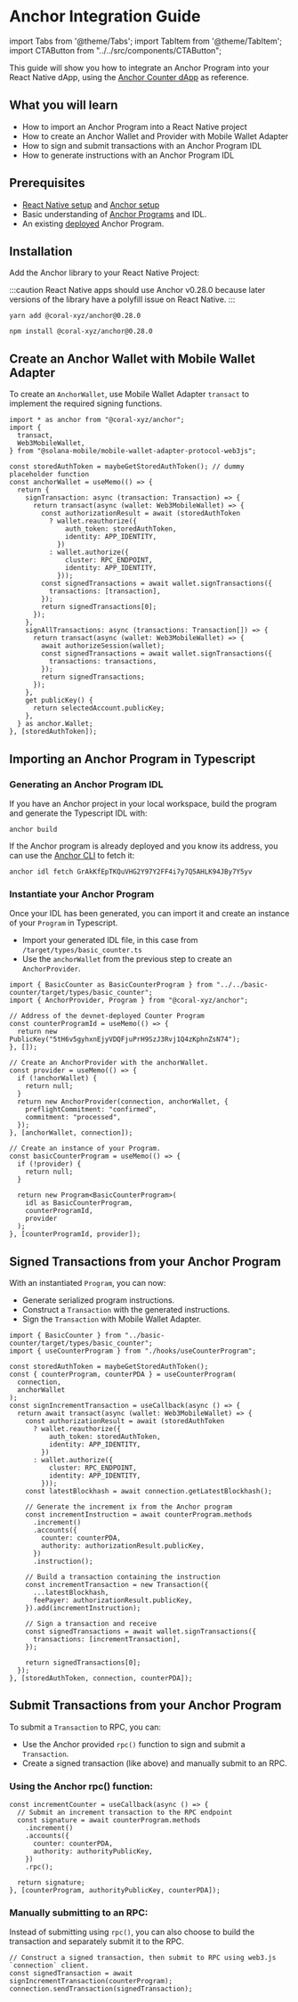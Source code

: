# Anchor Integration Guide

import Tabs from '@theme/Tabs';
import TabItem from '@theme/TabItem';
import CTAButton from "../../src/components/CTAButton";

This guide will show you how to integrate an Anchor Program into your React Native dApp, using the [Anchor Counter dApp](https://github.com/solana-mobile/tutorial-apps/tree/main/AnchorCounterDapp) as reference.

<CTAButton label="Example App Repo" to="https://github.com/solana-mobile/tutorial-apps/tree/main/AnchorCounterDapp" />

## What you will learn

- How to import an Anchor Program into a React Native project
- How to create an Anchor Wallet and Provider with Mobile Wallet Adapter
- How to sign and submit transactions with an Anchor Program IDL
- How to generate instructions with an Anchor Program IDL

## Prerequisites

- [React Native setup](../react-native/setup) and [Anchor setup](https://book.anchor-lang.com/getting_started/installation.html)
- Basic understanding of [Anchor Programs](https://book.anchor-lang.com/) and IDL.
- An existing [deployed](https://book.anchor-lang.com/anchor_in_depth/milestone_project_tic-tac-toe.html#deployment) Anchor Program.

## Installation

Add the Anchor library to your React Native Project:

:::caution
React Native apps should use Anchor v0.28.0 because later versions of the library have a polyfill issue on React Native.
:::
<Tabs>
<TabItem value="yarn" label="yarn">

```shell
yarn add @coral-xyz/anchor@0.28.0
```

</TabItem>
<TabItem value="npm" label="npm">

```shell
npm install @coral-xyz/anchor@0.28.0
```

</TabItem>
</Tabs>

## Create an Anchor Wallet with Mobile Wallet Adapter

To create an `AnchorWallet`, use Mobile Wallet Adapter `transact` to implement the required signing functions.

<CTAButton label="See example" to="https://github.com/solana-mobile/tutorial-apps/blob/main/AnchorCounterDapp/components/providers/CounterProgramProvider.tsx#L39" />

```tsx
import * as anchor from "@coral-xyz/anchor";
import {
  transact,
  Web3MobileWallet,
} from "@solana-mobile/mobile-wallet-adapter-protocol-web3js";

const storedAuthToken = maybeGetStoredAuthToken(); // dummy placeholder function
const anchorWallet = useMemo(() => {
  return {
    signTransaction: async (transaction: Transaction) => {
      return transact(async (wallet: Web3MobileWallet) => {
        const authorizationResult = await (storedAuthToken
          ? wallet.reauthorize({
              auth_token: storedAuthToken,
              identity: APP_IDENTITY,
            })
          : wallet.authorize({
              cluster: RPC_ENDPOINT,
              identity: APP_IDENTITY,
            }));
        const signedTransactions = await wallet.signTransactions({
          transactions: [transaction],
        });
        return signedTransactions[0];
      });
    },
    signAllTransactions: async (transactions: Transaction[]) => {
      return transact(async (wallet: Web3MobileWallet) => {
        await authorizeSession(wallet);
        const signedTransactions = await wallet.signTransactions({
          transactions: transactions,
        });
        return signedTransactions;
      });
    },
    get publicKey() {
      return selectedAccount.publicKey;
    },
  } as anchor.Wallet;
}, [storedAuthToken]);
```

## Importing an Anchor Program in Typescript

### Generating an Anchor Program IDL

If you have an Anchor project in your local workspace, build the program and generate the Typescript IDL with:

```shell
anchor build
```

If the Anchor program is already deployed and you know its address, you can use the [Anchor CLI](https://book.anchor-lang.com/anchor_references/cli.html?highlight=idl#idl) to fetch it:

```shell
anchor idl fetch GrAkKfEpTKQuVHG2Y97Y2FF4i7y7Q5AHLK94JBy7Y5yv
```

### Instantiate your Anchor Program

Once your IDL has been generated, you can import it and create an instance of your `Program` in Typescript.

- Import your generated IDL file, in this case from `/target/types/basic_counter.ts`
- Use the `anchorWallet` from the previous step to create an `AnchorProvider`.

<CTAButton label="See example" to="https://github.com/solana-mobile/tutorial-apps/blob/main/AnchorCounterDapp/components/providers/CounterProgramProvider.tsx#L96" />

```tsx
import { BasicCounter as BasicCounterProgram } from "../../basic-counter/target/types/basic_counter";
import { AnchorProvider, Program } from "@coral-xyz/anchor";

// Address of the devnet-deployed Counter Program
const counterProgramId = useMemo(() => {
  return new PublicKey("5tH6v5gyhxnEjyVDQFjuPrH9SzJ3Rvj1Q4zKphnZsN74");
}, []);

// Create an AnchorProvider with the anchorWallet.
const provider = useMemo(() => {
  if (!anchorWallet) {
    return null;
  }
  return new AnchorProvider(connection, anchorWallet, {
    preflightCommitment: "confirmed",
    commitment: "processed",
  });
}, [anchorWallet, connection]);

// Create an instance of your Program.
const basicCounterProgram = useMemo(() => {
  if (!provider) {
    return null;
  }

  return new Program<BasicCounterProgram>(
    idl as BasicCounterProgram,
    counterProgramId,
    provider
  );
}, [counterProgramId, provider]);
```

## Signed Transactions from your Anchor Program

With an instantiated `Program`, you can now:

- Generate serialized program instructions.
- Construct a `Transaction` with the generated instructions.
- Sign the `Transaction` with Mobile Wallet Adapter.

<CTAButton label="See example" to="https://github.com/solana-mobile/tutorial-apps/blob/main/AnchorCounterDapp/components/SignIncrementTxButton.tsx" />

```tsx
import { BasicCounter } from "../basic-counter/target/types/basic_counter";
import { useCounterProgram } from "./hooks/useCounterProgram";

const storedAuthToken = maybeGetStoredAuthToken();
const { counterProgram, counterPDA } = useCounterProgram(
  connection,
  anchorWallet
);
const signIncrementTransaction = useCallback(async () => {
  return await transact(async (wallet: Web3MobileWallet) => {
    const authorizationResult = await (storedAuthToken
      ? wallet.reauthorize({
          auth_token: storedAuthToken,
          identity: APP_IDENTITY,
        })
      : wallet.authorize({
          cluster: RPC_ENDPOINT,
          identity: APP_IDENTITY,
        }));
    const latestBlockhash = await connection.getLatestBlockhash();

    // Generate the increment ix from the Anchor program
    const incrementInstruction = await counterProgram.methods
      .increment()
      .accounts({
        counter: counterPDA,
        authority: authorizationResult.publicKey,
      })
      .instruction();

    // Build a transaction containing the instruction
    const incrementTransaction = new Transaction({
      ...latestBlockhash,
      feePayer: authorizationResult.publicKey,
    }).add(incrementInstruction);

    // Sign a transaction and receive
    const signedTransactions = await wallet.signTransactions({
      transactions: [incrementTransaction],
    });

    return signedTransactions[0];
  });
}, [storedAuthToken, connection, counterPDA]);
```

## Submit Transactions from your Anchor Program

To submit a `Transaction` to RPC, you can:

- Use the Anchor provided `rpc()` function to sign and submit a `Transaction`.
- Create a signed transaction (like above) and manually submit to an RPC.

### Using the Anchor rpc() function:

<CTAButton label="See example" to="https://github.com/solana-mobile/tutorial-apps/blob/main/AnchorCounterDapp/components/IncrementCounterButton.tsx#L23" />

```tsx
const incrementCounter = useCallback(async () => {
  // Submit an increment transaction to the RPC endpoint
  const signature = await counterProgram.methods
    .increment()
    .accounts({
      counter: counterPDA,
      authority: authorityPublicKey,
    })
    .rpc();

  return signature;
}, [counterProgram, authorityPublicKey, counterPDA]);
```

### Manually submitting to an RPC:

Instead of submitting using `rpc()`, you can also choose to build the transaction and separately submit it to
the RPC.

```tsx
// Construct a signed transaction, then submit to RPC using web3.js `connection` client.
const signedTransaction = await signIncrementTransaction(counterProgram);
connection.sendTransaction(signedTransaction);
```
